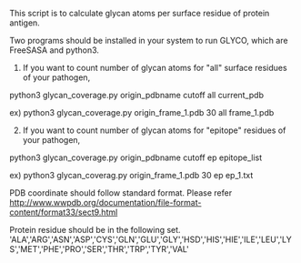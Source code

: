 This script is to calculate glycan atoms per surface residue of protein antigen.

Two programs should be installed in your system to run GLYCO, which are FreeSASA and python3.

1. If you want to count number of glycan atoms for "all" surface residues of your pathogen,

python3 glycan_coverage.py origin_pdbname cutoff all current_pdb

ex) python3 glycan_coverage.py origin_frame_1.pdb 30 all frame_1.pdb

2. If you want to count number of glycan atoms for "epitope" residues of your pathogen,

python3 glycan_coverage.py origin_pdbname cutoff ep epitope_list

ex) python3 glycan_coverag.py origin_frame_1.pdb 30 ep ep_1.txt

PDB coordinate should follow standard format. Please refer http://www.wwpdb.org/documentation/file-format-content/format33/sect9.html

Protein residue should be in the following set. 'ALA','ARG','ASN','ASP','CYS','GLN','GLU','GLY','HSD','HIS','HIE','ILE','LEU','LYS','MET','PHE','PRO','SER','THR','TRP','TYR','VAL'
